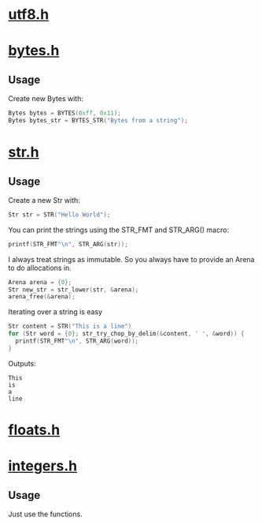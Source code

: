# [utf8.h](https://github.com/Code-Nycticebus/clib/blob/main/src/types/utf8.h)
# [bytes.h](https://github.com/Code-Nycticebus/clib/blob/main/src/types/bytes.h)
## Usage
Create new Bytes with:
```c
Bytes bytes = BYTES(0xff, 0x11);
Bytes bytes_str = BYTES_STR("Bytes from a string");
```
# [str.h](https://github.com/Code-Nycticebus/clib/blob/main/src/types/str.h)
## Usage
Create a new Str with:
```c
Str str = STR("Hello World");
```

You can print the strings using the STR_FMT and STR_ARG() macro:
```c
printf(STR_FMT"\n", STR_ARG(str));
```

I always treat strings as immutable.
So you always have to provide an Arena to do allocations in.
```c
Arena arena = {0};
Str new_str = str_lower(str, &arena);
arena_free(&arena);
```


Iterating over a string is easy
```c
Str content = STR("This is a line")
for (Str word = {0}; str_try_chop_by_delim(&content, ' ', &word)) {
  printf(STR_FMT"\n", STR_ARG(word));
}
```
Outputs:
```console
This
is
a
line
```
# [floats.h](https://github.com/Code-Nycticebus/clib/blob/main/src/types/floats.h)
# [integers.h](https://github.com/Code-Nycticebus/clib/blob/main/src/types/integers.h)
## Usage
Just use the functions.
